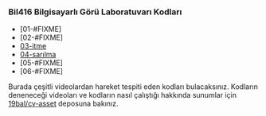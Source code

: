 ### Bil416 Bilgisayarlı Görü Laboratuvarı Kodları

- [01-#FIXME]
- [02-#FIXME]
- [03-itme](http://github.com/19bal/cv-code/tree/master/03-itme)
- [04-sarılma](https://github.com/19bal/cv-code/tree/master/04-sarilma)
- [05-#FIXME]
- [06-#FIXME]

Burada çeşitli videolardan hareket tespiti eden kodları bulacaksınız.
Kodların deneneceği videoları ve kodların nasıl çalıştığı hakkında sunumlar
için [19bal/cv-asset](http://github.com/19bal/cv-asset) deposuna bakınız.
